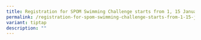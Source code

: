 ```yaml
---
title: Registration for SPOM Swimming Challenge starts from 1, 15 January 2022
permalink: /registration-for-spom-swimming-challenge-starts-from-1-15-january-2022/
variant: tiptap
description: ""
---
```

